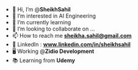 - 👋 Hi, I’m @**SheikhSahil**
- 👀 I’m interested in AI Engineering
- 🌱 I’m currently learning 
- 💞️ I’m looking to collaborate on ...
- 📫 How to reach me **sheikha.sahil@gmail.com**
- 📲 LinkedIn : **www.linkedin.com/in/sheikhsahil**
- 🖥️ Working @**Zidio Development**
- 📚 Learning from **Udemy**


<!---
SheikhSahil-SDE/SheikhSahil-SDE is a ✨ special ✨ repository because its `README.md` (this file) appears on your GitHub profile.
You can click the Preview link to take a look at your changes.
--->
